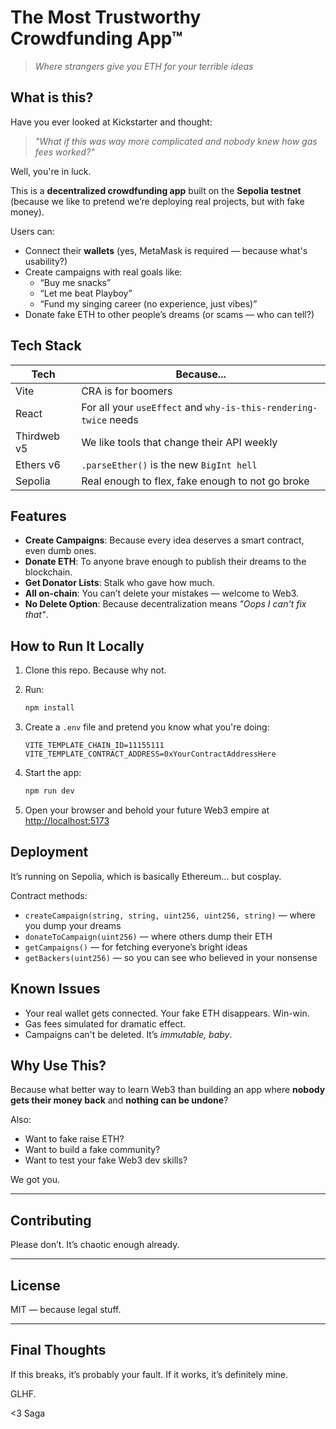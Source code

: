 # The Most Trustworthy Crowdfunding App™  
> *Where strangers give you ETH for your terrible ideas*

## What is this?

Have you ever looked at Kickstarter and thought:  
> *"What if this was way more complicated and nobody knew how gas fees worked?"*  

Well, you're in luck.

This is a **decentralized crowdfunding app** built on the **Sepolia testnet** (because we like to pretend we’re deploying real projects, but with fake money).  

Users can:
- Connect their **wallets** (yes, MetaMask is required — because what's usability?)
- Create campaigns with real goals like:
  - “Buy me snacks”
  - “Let me beat Playboy”
  - “Fund my singing career (no experience, just vibes)”
- Donate fake ETH to other people’s dreams (or scams — who can tell?)

## Tech Stack

| Tech         | Because... |
|--------------|------------|
| Vite         | CRA is for boomers |
| React        | For all your `useEffect` and `why-is-this-rendering-twice` needs |
| Thirdweb v5  | We like tools that change their API weekly |
| Ethers v6    | `.parseEther()` is the new `BigInt hell` |
| Sepolia      | Real enough to flex, fake enough to not go broke |

## Features

- **Create Campaigns**: Because every idea deserves a smart contract, even dumb ones.
- **Donate ETH**: To anyone brave enough to publish their dreams to the blockchain.
- **Get Donator Lists**: Stalk who gave how much.
- **All on-chain**: You can’t delete your mistakes — welcome to Web3.
- **No Delete Option**: Because decentralization means *"Oops I can't fix that"*.

## How to Run It Locally

1. Clone this repo. Because why not.
2. Run:

    ```bash
    npm install
    ```

3. Create a `.env` file and pretend you know what you're doing:

    ```env
    VITE_TEMPLATE_CHAIN_ID=11155111
    VITE_TEMPLATE_CONTRACT_ADDRESS=0xYourContractAddressHere
    ```

4. Start the app:

    ```bash
    npm run dev
    ```

5. Open your browser and behold your future Web3 empire at [http://localhost:5173](http://localhost:5173)

## Deployment

It’s running on Sepolia, which is basically Ethereum... but cosplay.

Contract methods:
- `createCampaign(string, string, uint256, uint256, string)` — where you dump your dreams
- `donateToCampaign(uint256)` — where others dump their ETH
- `getCampaigns()` — for fetching everyone’s bright ideas
- `getBackers(uint256)` — so you can see who believed in your nonsense

## Known Issues

- Your real wallet gets connected. Your fake ETH disappears. Win-win.
- Gas fees simulated for dramatic effect.
- Campaigns can't be deleted. It’s *immutable, baby*.

## Why Use This?

Because what better way to learn Web3 than building an app where **nobody gets their money back** and **nothing can be undone**?

Also:
- Want to fake raise ETH?
- Want to build a fake community?
- Want to test your fake Web3 dev skills?

We got you.

---

## Contributing

Please don’t. It’s chaotic enough already.

---

## License

MIT — because legal stuff.

---

## Final Thoughts

If this breaks, it’s probably your fault. If it works, it’s definitely mine.

GLHF.

<3 Saga
